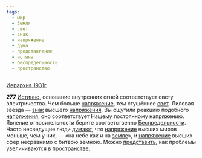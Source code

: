 ```yaml
---
tags:
  - мир
  - Земля
  - свет
  - знак
  - напряжение
  - дума
  - представление
  - истина
  - беспредельность
  - пространство
---
```


[Иерархия 1931г](/agni/1931)

___277___
[Истинно](/tag/#истина), основание внутренних огней соответствует свету электричества. Чем больше [напряжение](/tag/#напряжение), тем сгущённее [свет](/tag/#свет). Лиловая звезда — [знак](/tag/#знак) высшего [напряжения](/tag/#напряжение). Вы ощутили реакцию подобного [напряжения](/tag/#напряжение), оно соответствует Нашему постоянному напряжению. Явление относительности берите соответственно [Беспредельности](/tag/#беспредельность). Часто несведущие люди [думают](/tag/#дума), что [напряжение](/tag/#напряжение) высших миров меньше, чем у них, — «на небе как и на [земле](/tag/#Земля)», и [напряжение](/tag/#напряжение) высших сфер несравнимо с битвою земною. Можно [представить](/tag/#представление), как проблемы увеличиваются в [пространстве](/tag/#пространство).   

